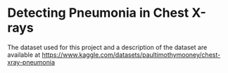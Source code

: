 # Detecting Pneumonia in Chest X-rays
The dataset used for this project and a description of the dataset are available at https://www.kaggle.com/datasets/paultimothymooney/chest-xray-pneumonia
